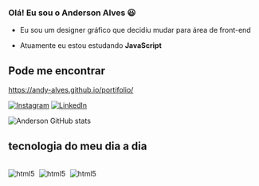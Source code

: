 ### Olá! Eu sou o Anderson Alves 😃 ###

- Eu sou um designer gráfico que decidiu mudar para área de front-end

- Atuamente eu estou estudando **JavaScript**

## Pode me encontrar ##

https://andy-alves.github.io/portifolio/

[![Instagram](https://img.shields.io/badge/Instagram-E4405F?style=for-the-badge&logo=instagram&logoColor=white)](https://www.instagram.com/andyy_alvesx/)
[![LinkedIn](https://img.shields.io/badge/LinkedIn-0077B5?style=for-the-badge&logo=linkedin&logoColor=white)](https://www.linkedin.com/in/andersonalvves/)

![Anderson GitHub stats](https://github-readme-stats.vercel.app/api?username=andy-alves&show_icons=true&theme=radical)

## tecnologia do meu dia a dia ##


<div style = display:inline-block;><br>
    <img style = margin-right:5px; aling="center" alt="html5" src="https://img.shields.io/badge/HTML5-E34F26?style=for-the-badge&logo=html5&logoColor=white">
    <img style = margin-right:5px; aling="center" alt="html5" src="https://img.shields.io/badge/CSS3-1572B6?style=for-the-badge&logo=css3&logoColor=white">
    <img style = margin-right:5px; aling="center" alt="html5" src="https://img.shields.io/badge/JavaScript-F7DF1E?style=for-the-badge&logo=javascript&logoColor=black">
</div>
